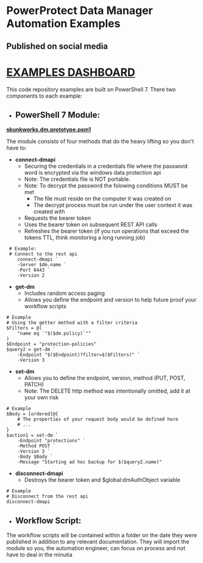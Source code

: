 # PowerProtect Data Manager Automation Examples
## Published on social media
<a href="https://github.com/SkunkworksAutomation/social-media/blob/main/code/2025-09-15/" target="_blank">
    <h1>EXAMPLES DASHBOARD </h1>
</a>

This code repository examples are built on PowerShell 7. There two components to each example:
- ## PowerShell 7 Module:
**[skunkworks.dm.prototype.psm1](https://github.com/SkunkworksAutomation/social-media/blob/main/code/skunkworks.dm.prototype.psm1)**

The module consists of four methods that do the heavy lifting so you don't have to:
- **connect-dmapi**
    - Securing the credentials in a credentials file where the password word is encrypted via the windows data protection api
    - Note: The credentials file is NOT portable. 
    - Note: To decrypt the password the folowing conditions MUST be met
        - The file must reside on the computer it was created on
        - The decrypt process must be run under the user context it was created with
    - Requests the bearer token
    - Uses the bearer token on subsequent REST API calls
    - Refreshes the bearer token (if you run operations that exceed the tokens TTL, think monitoring a long running job)
```
 # Example:
 # Connect to the rest api
    connect-dmapi `
    -Server $dm.name `
    -Port 8443 `
    -Version 2
```

- **get-dm**
    - Includes random access paging
    - Allows you define the endpoint and version to help future proof your workflow scripts
```
# Example
# Using the getter method with a filter criteria
$Filters = @(
    "name eq `"$($dm.policy)`""
)
$Endpoint = "protection-policies"
$query2 = get-dm `
    -Endpoint "$($Endpoint)?filter=$($Filters)" `
    -Version 3
```

- **set-dm**
    - Allows you to define the endpoint, version, method (PUT, POST, PATCH)
    - Note: The DELETE http method was intentionally omitted, add it at your own risk

```
# Example
$Body = [ordered]@{
    # The properties of your request body would be defined here
    # ...
}
$action1 = set-dm `
    -Endpoint "protections" `
    -Method POST `
    -Version 3 `
    -Body $Body `
    -Message "Starting ad hoc backup for $($query2.name)"
```
- **disconnect-dmapi**
    - Destroys the bearer token and $global:dmAuthObject variable

```
# Example
# Disconnect from the rest api
disconnect-dmapi
```
- ## Workflow Script:
The workflow scripts will be contained within a folder on the date they were published in addition to any relevant documentation.
They will import the module so you, the automation engineer, can focus on process and not have to deal in the minutia